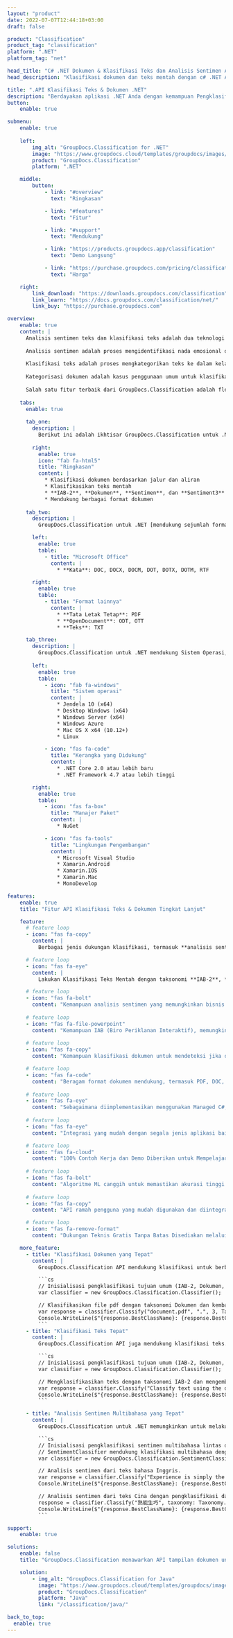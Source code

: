 ```yaml
---
layout: "product"
date: 2022-07-07T12:44:18+03:00
draft: false

product: "Classification"
product_tag: "classification"
platform: ".NET"
platform_tag: "net"

head_title: "C# .NET Dokumen & Klasifikasi Teks dan Analisis Sentimen API"
head_description: "Klasifikasi dokumen dan teks mentah dengan c# .NET API. Kategorisasi dengan taksonomi IAB-2 dan Dokumen dan analisis sentimen konsumen dengan Sentimen taksonomi."

title: ".API Klasifikasi Teks & Dokumen .NET"
description: "Berdayakan aplikasi .NET Anda dengan kemampuan Pengklasifikasi File & Teks menggunakan tag atau kategori yang telah ditentukan sebelumnya dalam taksonomi IAB-2, Dokumen, dan Sentimen."
button:
    enable: true

submenu:
    enable: true
    
    left:
        img_alt: "GroupDocs.Classification for .NET"
        image: "https://www.groupdocs.cloud/templates/groupdocs/images/product-logos/groupdocs-classification-net.png"
        product: "GroupDocs.Classification"
        platform: ".NET"

    middle:
        button:
            - link: "#overview"
              text: "Ringkasan"

            - link: "#features"
              text: "Fitur"

            - link: "#support"
              text: "Mendukung"

            - link: "https://products.groupdocs.app/classification"
              text: "Demo Langsung"

            - link: "https://purchase.groupdocs.com/pricing/classification/net"
              text: "Harga"

    right:
        link_download: "https://downloads.groupdocs.com/classification"
        link_learn: "https://docs.groupdocs.com/classification/net/"
        link_buy: "https://purchase.groupdocs.com"

overview:
    enable: true
    content: |
      Analisis sentimen teks dan klasifikasi teks adalah dua teknologi canggih yang dapat digunakan untuk mengekstrak wawasan bermakna dari data tekstual yang tidak terstruktur dan memiliki banyak aplikasi praktis di berbagai industri. Teknik ini dapat diterapkan dalam berbagai kasus penggunaan, mulai dari pemantauan media sosial hingga analisis umpan balik pelanggan, hingga mengkategorikan artikel berita, hingga mendeteksi email spam, dan banyak lagi.
      
      Analisis sentimen adalah proses mengidentifikasi nada emosional dari sebuah teks. Tujuan dari analisis sentimen adalah untuk mengekstrak informasi subyektif dari teks untuk memahami pendapat atau keadaan emosional penulis. Teknologi ini dapat diterapkan pada pemantauan media sosial, analisis umpan balik pelanggan, manajemen reputasi merek, dan banyak lagi untuk mengklasifikasikan umpan balik atau sebutan ke dalam kategori positif, negatif, atau netral.
      
      Klasifikasi teks adalah proses mengkategorikan teks ke dalam kelas atau kategori yang telah ditentukan. Teknologi ini dapat digunakan untuk mengatur kumpulan besar dokumen teks atau untuk menyaring informasi yang tidak relevan dari aliran data teks. Klasifikasi teks dapat didasarkan pada kriteria yang berbeda, seperti kategori semantik, sentimen, atau IAB (Interactive Advertising Bureau). Klasifikasi berbasis IAB digunakan untuk mengkategorikan teks berdasarkan kategori IAB. Pendekatan ini sering digunakan dalam periklanan untuk mengklasifikasikan konten untuk penargetan iklan. Misalnya, pengembang perangkat lunak dapat menggunakan klasifikasi berbasis IAB untuk mengklasifikasikan konten situs web ke dalam berbagai kategori, seperti seni dan hiburan, kesehatan dan kebugaran, atau perjalanan.
      
      Kategorisasi dokumen adalah kasus penggunaan umum untuk klasifikasi teks yang melibatkan pengorganisasian dokumen ke dalam kategori berbeda berdasarkan kontennya. Ini dapat berguna di berbagai industri, seperti hukum, keuangan, dan perawatan kesehatan, di mana terdapat banyak data tidak terstruktur yang perlu diatur dan dianalisis. Salah satu cara untuk mengimplementasikan kategorisasi dokumen adalah dengan menggunakan GroupDocs.Classification, pustaka klasifikasi teks canggih yang mendukung berbagai format dokumen, termasuk PDF, DOC, DOCX, RTF, dan TXT. Solusi kami dibangun di atas algoritme pembelajaran mesin yang membuatnya sangat akurat dan andal, memungkinkan Anda membuat keputusan yang lebih cerdas berdasarkan data teks Anda. Sebagai pengembang perangkat lunak, Anda dapat menggunakan analisis sentimen teks dan klasifikasi teks untuk membuat berbagai aplikasi seperti alat pemantauan media sosial yang melacak penyebutan merek dan mengkategorikannya berdasarkan sentimen, agregator berita yang mengkategorikan artikel berdasarkan topik, filter email spam yang menggunakan klasifikasi teks untuk mengidentifikasi dan memfilter email spam atau mengekstrak wawasan bermakna lainnya dari data tekstual tidak terstruktur dan membuat aplikasi yang memberikan nilai bagi pengguna.
      
      Salah satu fitur terbaik dari GroupDocs.Classification adalah fleksibilitasnya. Ini berarti Anda dapat mengklasifikasikan teks dengan hampir semua jenis dokumen. Fitur hebat lainnya dari GroupDocs.Classification adalah API yang mudah digunakan. Hanya dengan beberapa baris kode, Anda dapat mengintegrasikan pustaka kami ke dalam aplikasi Anda sendiri dan langsung mulai mengklasifikasikan teks. API kami mudah digunakan dan terdokumentasi dengan baik, sehingga Anda dapat bangun dan berjalan dalam waktu singkat. Dengan menggunakan GroupDocs.Classification untuk kategorisasi dokumen, bisnis dapat menghemat waktu dan sumber daya dengan mengotomatiskan proses pengorganisasian dan analisis dokumen mereka. Hal ini dapat menghasilkan alur kerja yang lebih efisien, pengambilan keputusan yang lebih baik, dan pada akhirnya, hasil bisnis yang lebih baik.
       
    tabs:
      enable: true
      
      tab_one:
        description: |
          Berikut ini adalah ikhtisar GroupDocs.Classification untuk .NET:
      
        right:
          enable: true
          icon: "fab fa-html5"
          title: "Ringkasan"
          content: |
            * Klasifikasi dokumen berdasarkan jalur dan aliran
            * Klasifikasikan teks mentah
            * **IAB-2**, **Dokumen**, **Sentimen**, dan **Sentiment3** didukung taksonomi
            * Mendukung berbagai format dokumen
      
      tab_two:
        description: |
          GroupDocs.Classification untuk .NET [mendukung sejumlah format dokumen populer](https://docs.groupdocs.com/classification/net/supported-document-formats/).

        left:
          enable: true
          table:
            - title: "Microsoft Office"
              content: |
                * **Kata**: DOC, DOCX, DOCM, DOT, DOTX, DOTM, RTF

        right:
          enable: true
          table:
            - title: "Format lainnya"
              content: |
                * **Tata Letak Tetap**: PDF
                * **OpenDocument**: ODT, OTT
                * **Teks**: TXT

      tab_three:
        description: |
          GroupDocs.Classification untuk .NET mendukung Sistem Operasi, Kerangka & Manajer Paket berikut:
        
        left:
          enable: true
          table:
            - icon: "fab fa-windows"
              title: "Sistem operasi"
              content: |
                * Jendela 10 (x64)
                * Desktop Windows (x64)
                * Windows Server (x64)
                * Windows Azure
                * Mac OS X x64 (10.12+)
                * Linux

            - icon: "fas fa-code"
              title: "Kerangka yang Didukung"
              content: |
                * .NET Core 2.0 atau lebih baru
                * .NET Framework 4.7 atau lebih tinggi

        right:
          enable: true
          table:
            - icon: "fas fa-box"
              title: "Manajer Paket"
              content: |
                * NuGet

            - icon: "fas fa-tools"
              title: "Lingkungan Pengembangan"
              content: |
                * Microsoft Visual Studio
                * Xamarin.Android
                * Xamarin.IOS
                * Xamarin.Mac
                * MonoDevelop

features:
    enable: true
    title: "Fitur API Klasifikasi Teks & Dokumen Tingkat Lanjut"

    feature:
      # feature loop
      - icon: "fas fa-copy"
        content: |
          Berbagai jenis dukungan klasifikasi, termasuk **analisis sentimen**, **dokumen**, dan klasifikasi **IAB**.

      # feature loop
      - icon: "fas fa-eye"
        content: |
          Lakukan Klasifikasi Teks Mentah dengan taksonomi **IAB‑2**, **Dokumen**, **Sentimen**, atau **Sentimen3**

      # feature loop
      - icon: "fas fa-bolt"
        content: "Kemampuan analisis sentimen yang memungkinkan bisnis menganalisis nada emosional teks untuk bahasa Inggris, China, Spanyol, dan Jerman"
      
      # feature loop
      - icon: "fas fa-file-powerpoint"
        content: "Kemampuan IAB (Biro Periklanan Interaktif), memungkinkan bisnis mengklasifikasikan konten mereka menurut taksonomi IAB"
        
      # feature loop
      - icon: "fas fa-copy"
        content: "Kemampuan klasifikasi dokumen untuk mendeteksi jika dokumen adalah faktur, surat, CV, kertas, dll."

      # feature loop
      - icon: "fas fa-code"
        content: "Beragam format dokumen mendukung, termasuk PDF, DOC, DOCX, RTF, dan TXT serta teks biasa"
        
      # feature loop
      - icon: "fas fa-eye"
        content: "Sebagaimana diimplementasikan menggunakan Managed C#, GroupDocs.Classification dapat digunakan dengan bahasa .NET seperti C#, VB.NET dan J#"
        
      # feature loop
      - icon: "fas fa-eye"
        content: "Integrasi yang mudah dengan segala jenis aplikasi baik itu Aplikasi Web ASP.NET atau Aplikasi Windows"

      # feature loop
      - icon: "fas fa-cloud"
        content: "100% Contoh Kerja dan Demo Diberikan untuk Mempelajari Fitur yang Didukung dengan Cepat"
        
      # feature loop
      - icon: "fas fa-bolt"
        content: "Algoritme ML canggih untuk memastikan akurasi tinggi dalam hasil klasifikasi dan dukungan multi-threading untuk meningkatkan kinerja"
        
      # feature loop
      - icon: "fas fa-copy"
        content: "API ramah pengguna yang mudah digunakan dan diintegrasikan dengan aplikasi perangkat lunak lain"

      # feature loop
      - icon: "fas fa-remove-format"
        content: "Dukungan Teknis Gratis Tanpa Batas Disediakan melalui Forum Produk"

    more_feature:
      - title: "Klasifikasi Dokumen yang Tepat"
        content: |
          GroupDocs.Classification API mendukung klasifikasi untuk berbagai format dokumen. Contoh kode C# di bawah ini menunjukkan cara mengklasifikasikan file PDF dari folder saat ini dengan taksonomi Dokumen dengan mengembalikan 3 hasil terbaik.

          ```cs
          // Inisialisasi pengklasifikasi tujuan umum (IAB-2, Dokumen, Analisis Sentimen).
          var classifier = new GroupDocs.Classification.Classifier();

          // Klasifikasikan file pdf dengan taksonomi Dokumen dan kembalikan 3 kategori yang paling mungkin.
          var response = classifier.Classify("document.pdf", ".", 3, Taxonomy.Documents);
          Console.WriteLine($"{response.BestClassName}: {response.BestClassProbability}");
          ```
      - title: "Klasifikasi Teks Tepat"
        content: |
          GroupDocs.Classification API juga mendukung klasifikasi teks. Klasifikasi teks dapat dilakukan dengan 4 taksonomi yang berbeda: IAB-2, Documents, Sentiment, dan Sentiment3. Contoh kode C# di bawah ini menunjukkan cara mengklasifikasikan teks dengan taksonomi default (IAB-2) dengan mengembalikan hasil terbaik.

          ```cs
          // Inisialisasi pengklasifikasi tujuan umum (IAB-2, Dokumen, Analisis Sentimen).
          var classifier = new GroupDocs.Classification.Classifier();

          // Mengklasifikasikan teks dengan taksonomi IAB-2 dan mengembalikan kategori terbaik.
          var response = classifier.Classify("Classify text using the default IAB-2 taxonomy");
          Console.WriteLine($"{response.BestClassName}: {response.BestClassProbability}");
          ```

      - title: "Analisis Sentimen Multibahasa yang Tepat"
        content: |
          GroupDocs.Classification untuk .NET memungkinkan untuk melakukan Analisis Sentimen (Klasifikasi) lintas domain dalam bahasa Inggris, Cina, Spanyol, dan Jerman. GroupDocs.Classification untuk .NET akan mendeteksi bahasa yang sesuai secara otomatis. Kasus penggunaan API analisis sentimen diilustrasikan oleh kode C# berikut:

          ```cs
          // Inisialisasi pengklasifikasi sentimen multibahasa lintas domain. 
          // SentimentClassifier mendukung klasifikasi multibahasa dengan bahasa Inggris, Cina, Spanyol, dan Jerman.
          var classifier = new GroupDocs.Classification.SentimentClassifier();

          // Analisis sentimen dari teks bahasa Inggris.
          var response = classifier.Classify("Experience is simply the name we give our mistakes");
          Console.WriteLine($"{response.BestClassName}: {response.BestClassProbability}");

          // Analisis sentimen dari teks Cina dengan pengklasifikasi dan taksonomi Sentimen3 yang sama (Negatif/Netral/Positif).
          response = classifier.Classify("熟能生巧", taxonomy: Taxonomy.Sentiment3);
          Console.WriteLine($"{response.BestClassName}: {response.BestClassProbability}");
          ```

support:
    enable: true

solutions:
    enable: false
    title: "GroupDocs.Classification menawarkan API tampilan dokumen untuk lingkungan pengembangan populer lainnya"

    solution:
        - img_alt: "GroupDocs.Classification for Java"
          image: "https://www.groupdocs.cloud/templates/groupdocs/images/product-logos/groupdocs-classification-java.png"
          product: "GroupDocs.Classification"
          platform: "Java"
          link: "/classification/java/"

back_to_top:
  enable: true
---
```

